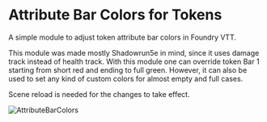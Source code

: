# Attribute Bar Colors for Tokens
A simple module to adjust token attribute bar colors in Foundry VTT.

This module was made mostly Shadowrun5e in mind, since it uses damage track instead of health track. With this module one can override token Bar 1 starting from short red and ending to full green. However, it can also be used to set any kind of custom colors for almost empty and full cases.

Scene reload is needed for the changes to take effect.

![AttributeBarColors](https://user-images.githubusercontent.com/96351604/165970298-d223b60d-4227-4210-8386-a8c2d7383aec.PNG)
